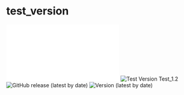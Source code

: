 # test_version
![Version](README-shield.md)
![Test Version](https://img.shields.io/badge/Test-v6.5.25-blue)
Test_1.2
![GitHub release (latest by date)](https://img.shields.io/github/v/release/PaulaaSTIC/test_version)
![Version (latest by date)](https://img.shields.io/github/v/release/PaulaaSTIC/test_version)
